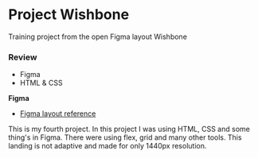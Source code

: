 # Project Wishbone

Training project from the open Figma layout Wishbone

### Review

* Figma
* HTML & CSS

**Figma**

* [Figma layout reference](https://www.figma.com/file/wyJGrJ8n5Z5qUySpXAK8mA/Wishbone?node-id=0%3A1)

This is my fourth project. In this project I was using HTML, CSS and some thing's in Figma. There were using flex, grid and many other tools. This landing is not adaptive and made for only 1440px resolution.